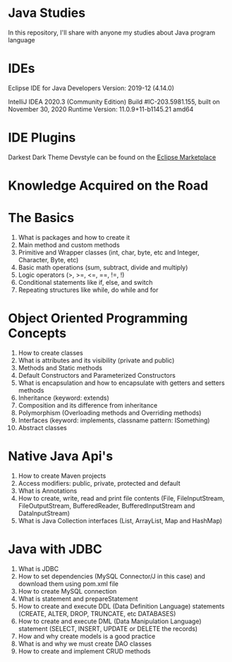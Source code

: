 # Java Studies
In this repository, I'll share with anyone my studies about Java program language

# IDEs
Eclipse IDE for Java Developers
Version: 2019-12 (4.14.0)

IntelliJ IDEA 2020.3 (Community Edition)
Build #IC-203.5981.155, built on November 30, 2020
Runtime Version: 11.0.9+11-b1145.21 amd64

# IDE Plugins
Darkest Dark Theme Devstyle can be found on the [Eclipse Marketplace](http://marketplace.eclipse.org/content/darkest-dark-theme-devstyle)

# Knowledge Acquired on the Road
# The Basics
1. What is packages and how to create it
2. Main method and custom methods
3. Primitive and Wrapper classes (int, char, byte, etc and Integer, Character, Byte, etc)
4. Basic math operations (sum, subtract, divide and multiply)
5. Logic operators (>, >=, <=, ==, !=, !)
5. Conditional statements like if, else, and switch
6. Repeating structures like while, do while and for

# Object Oriented Programming Concepts
1. How to create classes
2. What is attributes and its visibility (private and public)
3. Methods and Static methods
4. Default Constructors and Parameterized Constructors
5. What is encapsulation and how to encapsulate with getters and setters methods 
6. Inheritance (keyword: extends)
7. Composition and its difference from inheritance
8. Polymorphism (Overloading methods and Overriding methods)
9. Interfaces (keyword: implements, classname pattern: ISomething)
10. Abstract classes

# Native Java Api's 
1. How to create Maven projects
2. Access modifiers: public, private, protected and default
3. What is Annotations
4. How to create, write, read and print file contents (File, FileInputStream, FileOutputStream, BufferedReader, BufferedInputStream and DataInputStream)
5. What is Java Collection interfaces (List, ArrayList, Map and HashMap)

# Java with JDBC
1. What is JDBC
2. How to set dependencies (MySQL Connector/J in this case) and download them using pom.xml file
3. How to create MySQL connection 
4. What is statement and prepareStatement
5. How to create and execute DDL (Data Definition Language) statements (CREATE, ALTER, DROP, TRUNCATE, etc DATABASES)
6. How to create and execute DML (Data Manipulation Language) statement (SELECT, INSERT, UPDATE or DELETE the records)
7. How and why create models is a good practice
8. What is and why we must create DAO classes
9. How to create and implement CRUD methods